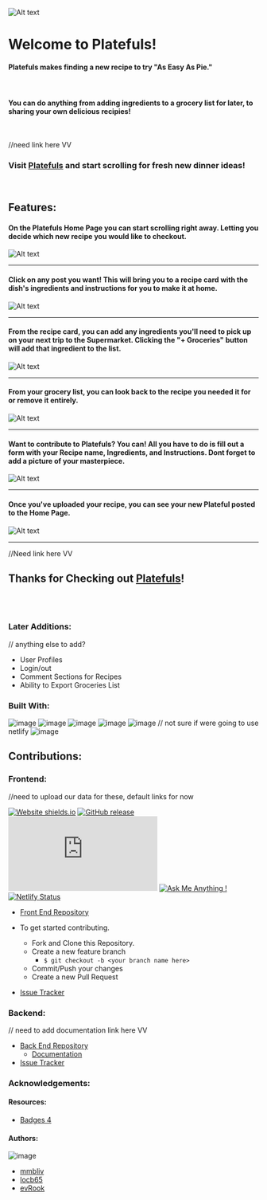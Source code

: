 ![Alt text](/Images/Logo.png)

# Welcome to Platefuls!

#### Platefuls makes finding a new recipe to try "As Easy As Pie." 

<br> 

#### You can do anything from adding ingredients to a grocery list for later, to sharing your own delicious recipies!  

<br/>

//need link here VV
### Visit [Platefuls](#) and start scrolling for fresh new dinner ideas!

<br/>

## Features:

#### On the Platefuls Home Page you can start scrolling right away. Letting you decide which new recipe you would like to checkout.

![Alt text](/Images/SCR1_1.gif)

---

#### Click on any post you want! This will bring you to a recipe card with the dish's ingredients and instructions for you to make it at home.

![Alt text](/Images/SCR2_6.gif)

---

#### From the recipe card, you can add any ingredients you'll need to pick up on your next trip to the Supermarket. Clicking the "+ Groceries" button will add that ingredient to the list.

![Alt text](/Images/SCR3_2.gif)

---

#### From your grocery list, you can look back to the recipe you needed it for or remove it entirely.

![Alt text](/Images/SCR4_4.gif)

---

#### Want to contribute to Platefuls? You can! All you have to do is fill out a form with your Recipe name, Ingredients, and Instructions. Dont forget to add a picture of your masterpiece.

![Alt text](/Images/SCR5_2.gif)

---

#### Once you've uploaded your recipe, you can see your new Plateful posted to the Home Page.

![Alt text](/Images/SCR6_1.gif)

---

//Need link here VV
## Thanks for Checking out [Platefuls](#)!

<br/>
<br/>



### Later Additions:

// anything else to add?
- User Profiles
- Login/out
- Comment Sections for Recipes
- Ability to Export Groceries List 

### Built With:

![image](https://img.shields.io/badge/HTML5-E34F26?style=for-the-badge&logo=html5&logoColor=white) 
![image](https://img.shields.io/badge/CSS3-1572B6?style=for-the-badge&logo=css3&logoColor=white)
![image](https://img.shields.io/badge/JavaScript-323330?style=for-the-badge&logo=javascript&logoColor=F7DF1E)
![image](https://img.shields.io/badge/React-20232A?style=for-the-badge&logo=react&logoColor=61DAFB)
![image](https://img.shields.io/badge/React_Router-CA4245?style=for-the-badge&logo=react-router&logoColor=white)
// not sure if were going to use netlify
![image](https://img.shields.io/badge/Netlify-00C7B7?style=for-the-badge&logo=netlify&logoColor=white)



## Contributions:


### Frontend:

//need to upload our data for these, default links for now

[![Website shields.io](https://img.shields.io/website-up-down-green-red/http/shields.io.svg)](#)
[![GitHub release](https://img.shields.io/github/release/Naereen/StrapDown.js.svg)](https://github.com/evRook/Recipes-Instagram-Mock-FE)
[![GitHub contributors](https://badgen.net/github/contributors/Naereen/Strapdown.js)](https://https://github.com/evRook/Recipes-Instagram-Mock-FE/graphs/contributors/)
[![Ask Me Anything !](https://img.shields.io/badge/Ask%20me-anything-1abc9c.svg)](https://GitHub.com/Naereen/ama)
[![Netlify Status](https://api.netlify.com/api/v1/badges/7ede29a1-2c4b-4219-ad44-70e113539bd8/deploy-status)](https://app.netlify.com/sites/platefuls/deploys)


- [Front End Repository](https://github.com/evRook/Recipes-Instagram-Mock-FE)

- To get started contributing.
    - Fork and Clone this Repository.
    - Create a new feature branch 
        - ```$ git checkout -b <your branch name here>```
    - Commit/Push your changes
    - Create a new Pull Request
- [Issue Tracker](https://github.com/evRook/Recipes-Instagram-Mock-FE/issues)

### Backend: 

// need to add documentation link here VV
- [Back End Repository](https://github.com/locb65/Recipes-Instagram-Mock)
    - [Documentation](#)
- [Issue Tracker](https://github.com/locb65/Recipes-Instagram-Mock/issues)

### Acknowledgements:

#### Resources:
- [Badges 4](https://github.com/alexandresanlim/Badges4-README.md-Profile)

#### Authors:

![image](https://img.shields.io/badge/GitHub-100000?style=for-the-badge&logo=github&logoColor=white)
- [mmbliv](https://github.com/mmbliv)
- [locb65](https://github.com/locb65)
- [evRook](https://github.com/evRook)
